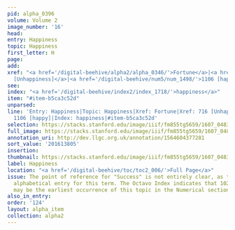 ```yaml
---
pid: alpha_0396
volume: Volume 2
image_number: '16'
head:
entry: Happiness
topic: Happiness
first_letter: H
page:
add:
xref: "<a href='/digital-beehive/alpha2/alpha_0346/'>Fortune</a>|<a href='/digital-beehive/num3/num_1052/'>716
  [Unhappiness]</a>|<a href='/digital-beehive/num5/num_1498/'>1106 [happy]</a>"
see:
index: "<a href='/digital-beehive/index2/index_1718/'>happiness</a>"
item: "#item-b5ca3c52d"
unparsed:
line: 'Entry: Happiness|Topic: Happiness|Xref: Fortune|Xref: 716 [Unhappiness]|Xref:
  1106 [happy]|Index: happiness|#item-b5ca3c52d'
selection: https://stacks.stanford.edu/image/iiif/fm855tg5659/1607_0483/787,3805,2933,522/full/0/default.jpg
full_image: https://stacks.stanford.edu/image/iiif/fm855tg5659/1607_0483/full/full/0/default.jpg
annotation_uri: http://dev.llgc.org.uk/annotation/1564604377281
sort_value: '201613805'
insertion:
thumbnail: https://stacks.stanford.edu/image/iiif/fm855tg5659/1607_0483/787,3805,600,180/250,/0/default.jpg
label: Happiness
location: "<a href='/digital-beehive/toc/toc2_006/'>Full Page</a>"
issue: The point of reference for "Success" is not entirely clear, as there is no
  alphabetical entry for this term. The Octavo Index indicates that 102 [Success]
  may be the earliest occurrence of this topic in the Numerical section of the Alvearium.
also_in_entry:
order: '124'
layout: alpha_item
collection: alpha2
---
```

